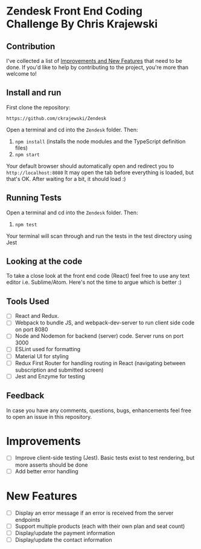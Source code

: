 # Zendesk Front End Coding Challenge By Chris Krajewski

## Contribution

I've collected a list of [Improvements and New Features](#improvements) that need to be done.
If you'd like to help by contributing to the project, you're more than welcome to! 

## Install and run

First clone the repository:

```
https://github.com/ckrajewski/Zendesk
```

Open a terminal and cd into the `Zendesk` folder. Then:

1. `npm install` (installs the node modules and the TypeScript definition files)
2. `npm start` 

Your default browser should automatically open and redirect you to `http://localhost:8080`
It may open the tab before everything is loaded, but that's OK. After waiting for a bit, it should load :)

## Running Tests

Open a terminal and cd into the `Zendesk` folder. Then:

1. `npm test` 

Your terminal will scan through and run the tests in the test directory using Jest

## Looking at the code

To take a close look at the front end code (React) feel free to use any text editor i.e. Sublime/Atom. Here's not the time to argue which is better :) 


## Tools Used

- [ ] React and Redux.
- [ ] Webpack to bundle JS, and webpack-dev-server to run client side code on port 8080
- [ ] Node and Nodemon for backend (server) code. Server runs on port 3000
- [ ] ESLint used for formatting
- [ ] Material UI for styling
- [ ] Redux First Router for handling routing in React (navigating between subscription and submitted screen)
- [ ] Jest and Enzyme for testing

## Feedback
In case you have any comments, questions, bugs, enhancements feel free to open an issue in this repository.

# Improvements
- [ ] Improve client-side testing (Jest). Basic tests exist to test rendering, but more asserts should be done
- [ ] Add better error handling

# New Features 
- [ ] Display an error message if an error is received from the server endpoints
- [ ] Support multiple products (each with their own plan and seat count)
- [ ] Display/update the payment information
- [ ] Display/update the contact information